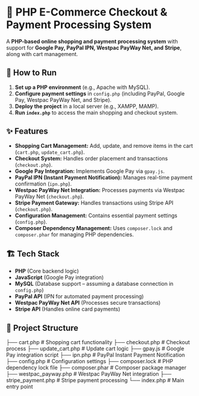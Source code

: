 # 🛒 PHP E-Commerce Checkout & Payment Processing System  

A **PHP-based online shopping and payment processing system** with support for **Google Pay, PayPal IPN, Westpac PayWay Net, and Stripe**, along with cart management.  

## 🚀 How to Run  

1. **Set up a PHP environment** (e.g., Apache with MySQL).  
2. **Configure payment settings** in `config.php` (including PayPal, Google Pay, Westpac PayWay Net, and Stripe).  
3. **Deploy the project** in a local server (e.g., XAMPP, MAMP).  
4. **Run `index.php`** to access the main shopping and checkout system.  

## ✨ Features  

- **Shopping Cart Management:** Add, update, and remove items in the cart (`cart.php`, `update_cart.php`).  
- **Checkout System:** Handles order placement and transactions (`checkout.php`).  
- **Google Pay Integration:** Implements Google Pay via `gpay.js`.  
- **PayPal IPN (Instant Payment Notification):** Manages real-time payment confirmation (`ipn.php`).  
- **Westpac PayWay Net Integration:** Processes payments via Westpac PayWay Net (`checkout.php`).  
- **Stripe Payment Gateway:** Handles transactions using Stripe API (`checkout.php`).  
- **Configuration Management:** Contains essential payment settings (`config.php`).  
- **Composer Dependency Management:** Uses `composer.lock` and `composer.phar` for managing PHP dependencies.  

## 🏗️ Tech Stack  

- **PHP** (Core backend logic)  
- **JavaScript** (Google Pay integration)  
- **MySQL** (Database support – assuming a database connection in `config.php`)  
- **PayPal API** (IPN for automated payment processing)  
- **Westpac PayWay Net API** (Processes secure transactions)  
- **Stripe API** (Handles online card payments)  

## 📂 Project Structure  
├── cart.php # Shopping cart functionality
├── checkout.php # Checkout process
├── update_cart.php # Update cart logic
├── gpay.js # Google Pay integration script
├── ipn.php # PayPal Instant Payment Notification
├── config.php # Configuration settings
├── composer.lock # PHP dependency lock file
├── composer.phar # Composer package manager
├── westpac_payway.php # Westpac PayWay Net integration
├── stripe_payment.php # Stripe payment processing
└── index.php # Main entry point
